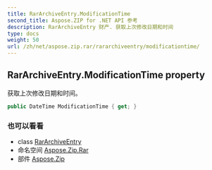 ```yaml
---
title: RarArchiveEntry.ModificationTime
second_title: Aspose.ZIP for .NET API 参考
description: RarArchiveEntry 财产. 获取上次修改日期和时间
type: docs
weight: 50
url: /zh/net/aspose.zip.rar/rararchiveentry/modificationtime/
---
```

## RarArchiveEntry.ModificationTime property

获取上次修改日期和时间。

```csharp
public DateTime ModificationTime { get; }
```

### 也可以看看

* class [RarArchiveEntry](../)
* 命名空间 [Aspose.Zip.Rar](../../rararchiveentry/)
* 部件 [Aspose.Zip](../../../)


